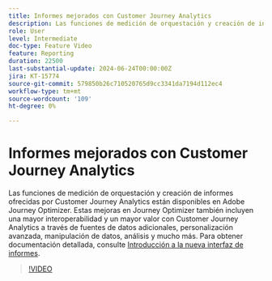 ```yaml
---
title: Informes mejorados con Customer Journey Analytics
description: Las funciones de medición de orquestación y creación de informes ofrecidas por Customer Journey Analytics están disponibles en Adobe Journey Optimizer. Estas mejoras en Journey Optimizer también incluyen una mayor interoperabilidad y un mayor valor con Customer Journey Analytics a través de fuentes de datos adicionales, personalización avanzada, manipulación de datos, análisis y mucho más.
role: User
level: Intermediate
doc-type: Feature Video
feature: Reporting
duration: 22500
last-substantial-update: 2024-06-24T00:00:00Z
jira: KT-15774
source-git-commit: 579850b26c710520765d9cc3341da7194d112ec4
workflow-type: tm+mt
source-wordcount: '109'
ht-degree: 0%

---
```



# Informes mejorados con Customer Journey Analytics

Las funciones de medición de orquestación y creación de informes ofrecidas por Customer Journey Analytics están disponibles en Adobe Journey Optimizer. Estas mejoras en Journey Optimizer también incluyen una mayor interoperabilidad y un mayor valor con Customer Journey Analytics a través de fuentes de datos adicionales, personalización avanzada, manipulación de datos, análisis y mucho más.
Para obtener documentación detallada, consulte [Introducción a la nueva interfaz de informes](https://experienceleague.adobe.com/en/docs/journey-optimizer/using/channel-report/report-gs-cja).

>[!VIDEO](https://video.tv.adobe.com/v/3430413/?learn=on)
